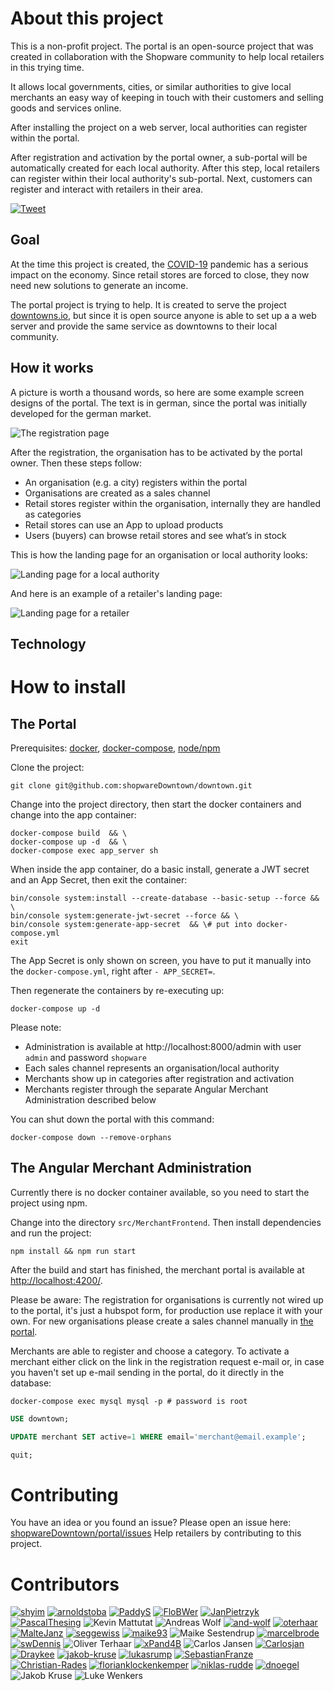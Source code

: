 # About this project

This is a non-profit project.
The portal is an open-source project that was created in collaboration with the Shopware community to help local retailers in this trying time.

It allows local governments, cities, or similar authorities to give local merchants an easy way of
keeping in touch with their customers and selling goods and services online.

After installing the project on a web server, local authorities can register within the portal.

After registration and activation by the portal owner, a sub-portal will be automatically created for each local authority.
After this step, local retailers can register within their local authority's sub-portal.
Next, customers can register and interact with retailers in their area.

[![Tweet](https://img.shields.io/twitter/url/http/shields.io.svg?style=social)](https://twitter.com/intent/tweet?text=Support%20your%20local%20merchants%21&url=https%3A%2F%2Fgithub.com%2FshopwareDowntown%2Fportal&via=ShopwareDevs&hashtags=Shopware6,community)

## Goal

At the time this project is created, the [COVID-19](https://en.wikipedia.org/wiki/Coronavirus_disease_2019) pandemic
has a serious impact on the economy. Since retail stores are forced to close, they now need new solutions to generate
an income.

The portal project is trying to help. It is created to serve the project [downtowns.io](https://downtowns.io/), but since
it is open source anyone is able to set up a a web server and provide the same service as downtowns to their local community. 

## How it works

A picture is worth a thousand words, so here are some example screen designs of the portal. The text is in german,
since the portal was initially developed for the german market.

![The registration page](readme_sc_registration.jpg?raw=true "The registration page") 

After the registration, the organisation has to be activated by the portal owner. Then these steps follow:


- An organisation (e.g. a city) registers within the portal
- Organisations are created as a sales channel
- Retail stores register within the organisation, internally they are handled as categories
- Retail stores can use an App to upload products
- Users (buyers) can browse retail stores and see what’s in stock
 
This is how the landing page for an organisation or local authority looks:

![Landing page for a local authority](readme_sc_lp_org.jpg?raw=true "Landing page for a local authority")

And here is an example of a retailer's landing page: 
 
![Landing page for a retailer](readme_sc_lp_retail.jpg?raw=true "Landing page for a retailer") 

## Technology

# How to install

## The Portal

Prerequisites: [docker](https://docs.docker.com/install/), [docker-compose](https://docs.docker.com/compose/install/), [node/npm](https://nodejs.org/en/download/) 

Clone the project:

```shell script
git clone git@github.com:shopwareDowntown/downtown.git
```

Change into the project directory, then start the docker containers and change into the app container:

```shell script
docker-compose build  && \
docker-compose up -d  && \
docker-compose exec app_server sh
```

When inside the app container, do a basic install, generate a JWT secret and an App Secret, then exit the container:

```shell script
bin/console system:install --create-database --basic-setup --force && \
bin/console system:generate-jwt-secret --force && \
bin/console system:generate-app-secret  && \# put into docker-compose.yml 
exit 
```

The App Secret is only shown on screen, you have to put it manually into the `docker-compose.yml`, right after `- APP_SECRET=`.

Then regenerate the containers by re-executing up:

```shell script
docker-compose up -d  
```

Please note:

- Administration is available at http://localhost:8000/admin with user `admin` and password `shopware`
- Each sales channel represents an organisation/local authority
- Merchants show up in categories after registration and activation
- Merchants register through the separate Angular Merchant Administration described below

You can shut down the portal with this command:

```shell script
docker-compose down --remove-orphans
```

## The Angular Merchant Administration

Currently there is no docker container available, so you need to start the project using npm.

Change into the directory `src/MerchantFrontend`. Then install dependencies and run the project: 

```shell script
npm install && npm run start
```

After the build and start has finished, the merchant portal is available at [http://localhost:4200/](http://localhost:4200/).

Please be aware: The registration for organisations is currently not wired up to the portal, it's just a hubspot form,
for production use replace it with your own. For new organisations please create a sales channel manually in [the portal](http://localhost:8000/admin).

Merchants are able to register and choose a category. To activate a merchant either click on the link in the registration request e-mail or,
in case you haven't set up e-mail sending in the portal, do it directly in the database:

```shell script
docker-compose exec mysql mysql -p # password is root
```

```sql
USE downtown;
```

```sql
UPDATE merchant SET active=1 WHERE email='merchant@email.example';
```

```sql
quit;
```

# Contributing

You have an idea or you found an issue? Please open an issue here: [shopwareDowntown/portal/issues](https://github.com/shopwareDowntown/portal/issues)
Help retailers by contributing to this project. 

# Contributors

[![shyim](avatars/shyim.png?raw=true "shyim")](https://github.com/shyim) [![arnoldstoba](avatars/arnoldstoba.png?raw=true "arnoldstoba")](https://github.com/arnoldstoba) [![PaddyS](avatars/paddys.png?raw=true "PaddyS")](https://github.com/PaddyS) [![FloBWer](avatars/flobwer.png?raw=true "FloBWer")](https://github.com/FloBWer) [![JanPietrzyk](avatars/janpietrzyk.png?raw=true "JanPietrzyk")](https://github.com/JanPietrzyk) [![PascalThesing](avatars/pascalthesing.png?raw=true "PascalThesing")](https://github.com/PascalThesing) ![Kevin Mattutat](avatars/kevin-mattutat-spaceparrots-dekevin-mattutat.png?raw=true "Kevin Mattutat") ![Andreas Wolf](avatars/a-wolf-shopware-comandreas-wolf.png?raw=true "Andreas Wolf") [![and-wolf](avatars/and-wolf.png?raw=true "and-wolf")](https://github.com/and-wolf) [![oterhaar](avatars/oterhaar.png?raw=true "oterhaar")](https://github.com/oterhaar) [![MalteJanz](avatars/maltejanz.png?raw=true "MalteJanz")](https://github.com/MalteJanz) [![seggewiss](avatars/seggewiss.png?raw=true "seggewiss")](https://github.com/seggewiss) [![maike93](avatars/maike93.png?raw=true "maike93")](https://github.com/maike93) ![Maike Sestendrup](avatars/m-sestendrup-shopware-commaike-sestendrup.png?raw=true "Maike Sestendrup") [![marcelbrode](avatars/marcelbrode.png?raw=true "marcelbrode")](https://github.com/marcelbrode) [![swDennis](avatars/swdennis.png?raw=true "swDennis")](https://github.com/swDennis) ![Oliver Terhaar](avatars/o-terhaar-shopware-comoliver-terhaar.png?raw=true "Oliver Terhaar") [![xPand4B](avatars/xpand4b.png?raw=true "xPand4B")](https://github.com/xPand4B) ![Carlos Jansen](avatars/c-jansen-shopware-comcarlos-jansen.png?raw=true "Carlos Jansen") [![Carlosjan](avatars/carlosjan.png?raw=true "Carlosjan")](https://github.com/Carlosjan) [![Draykee](avatars/draykee.png?raw=true "Draykee")](https://github.com/Draykee) [![jakob-kruse](avatars/jakob-kruse.png?raw=true "jakob-kruse")](https://github.com/jakob-kruse) [![lukasrump](avatars/lukasrump.png?raw=true "lukasrump")](https://github.com/lukasrump) [![SebastianFranze](avatars/sebastianfranze.png?raw=true "SebastianFranze")](https://github.com/SebastianFranze) [![Christian-Rades](avatars/christian-rades.png?raw=true "Christian-Rades")](https://github.com/Christian-Rades) [![florianklockenkemper](avatars/florianklockenkemper.png?raw=true "florianklockenkemper")](https://github.com/florianklockenkemper) [![niklas-rudde](avatars/niklas-rudde.png?raw=true "niklas-rudde")](https://github.com/niklas-rudde) [![dnoegel](avatars/dnoegel.png?raw=true "dnoegel")](https://github.com/dnoegel) ![Jakob Kruse](avatars/j-kruse-shopware-comjakob-kruse.png?raw=true "Jakob Kruse") ![Luke Wenkers](avatars/l-wenkers-shopware-comluke-wenkers.png?raw=true "Luke Wenkers") 
